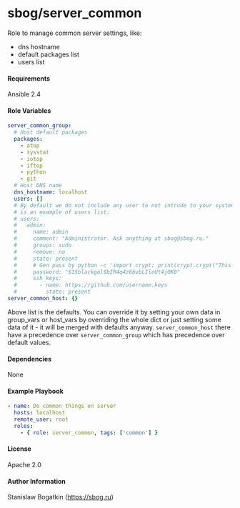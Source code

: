 sbog/server_common
==================

Role to manage common server settings, like:
* dns hostname
* default packages list
* users list

#### Requirements

Ansible 2.4

#### Role Variables

```yaml
server_common_group:
  # Host default packages
  packages:
    - atop
    - sysstat
    - iotop
    - iftop
    - python
    - git
  # Host DNS name
  dns_hostname: localhost
  users: []
  # By default we do not include any user to not intrude to your system. Here
  # is an example of users list:
  # users:
  #   admin:
  #     name: admin
  #     comment: "Administrator. Ask anything at sbog@sbog.ru."
  #     groups: sudo
  #     remove: no
  #     state: present
  #     # Gen pass by python -c 'import crypt; print(crypt.crypt("This is my Password", "$1$blackgolem$"))'
  #     password: "$1$blackgol$bIR4q4z6bvbLIleUt4jOK0"
  #     ssh_keys:
  #       - name: https://github.com/username.keys
  #         state: present
server_common_host: {}
```

Above list is the defaults. You can override it by setting your own data in
group_vars or host_vars by overriding the whole dict or just setting some data
of it - it will be merged with defaults anyway. `server_common_host` there
have a precedence over `server_common_group` which has precedence over default
values.

#### Dependencies

None

#### Example Playbook

```yaml
- name: Do common things on server
  hosts: localhost
  remote_user: root
  roles:
    - { role: server_common, tags: ['common'] }
```

#### License

Apache 2.0

#### Author Information

Stanislaw Bogatkin (https://sbog.ru)
